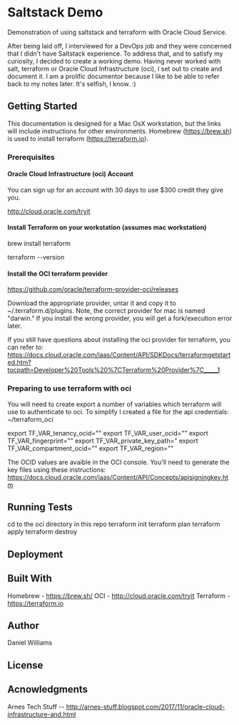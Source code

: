 # Saltstack Demo
Demonstration of using saltstack and terraform with Oracle Cloud Service.

After being laid off, I interviewed for a DevOps job and they were concerned that I didn't have Saltstack experience.
To address that, and to satisfy my curiosity, I decided to create a working demo.  Having never worked with salt, 
terraform or Oracle Cloud Infrastructure (oci), I set out to create and document it.  I am a prolific documentor 
because I like to be able to refer back to my notes later.  It's selfish, I know.  :)

## Getting Started
This documentation is designed for a Mac OsX workstation, but the links will include instructions for other 
environments.  Homebrew (https://brew.sh) is used to install terraform (https://terraform.io).

### Prerequisites
#### Oracle Cloud Infrastructure (oci) Account
You can sign up for an account with 30 days to use $300 credit they give you.  

http://cloud.oracle.com/tryit

#### Install Terraform on your workstation (assumes mac workstation)

brew install terraform

terraform --version

#### Install the OCI terraform provider
https://github.com/oracle/terraform-provider-oci/releases

Download the appropriate provider, untar it and copy it to ~/.terraform.d/plugins.  Note, the correct provider for
mac is named "darwin."  If you install the wrong provider, you will get a fork/execution error later.

If you still have questions about installing the oci provider for terraform, you can refer to:
https://docs.cloud.oracle.com/iaas/Content/API/SDKDocs/terraformgetstarted.htm?tocpath=Developer%20Tools%20%7CTerraform%20Provider%7C_____1

### Preparing to use terraform with oci
You will need to create export a number of variables which terraform will use to authenticate to oci.  To simplify I
created a file for the api credentials: ~/terraform_oci

export TF_VAR_tenancy_ocid="<tenancy ocid>"
export TF_VAR_user_ocid="<username>"
export TF_VAR_fingerprint="<privateKeyFingerpring>"
export TF_VAR_private_key_path="<pathToPrivateKey>
export TF_VAR_compartment_ocid="<compartment OCID>"
export TF_VAR_region="<regionName>"

The OCID values are avaible in the OCI console.  You'll need to generate the key files using these instructions:
https://docs.cloud.oracle.com/iaas/Content/API/Concepts/apisigningkey.htm


## Running Tests
cd to the oci directory in this repo
terraform init
terraform plan
terraform apply
terraform destroy

## Deployment

## Built With
Homebrew - https://brew.sh/
OCI - http://cloud.oracle.com/tryit
Terraform - https://terraform.io

## Author
Daniel Williams

## License

## Acnowledgments
Arnes Tech Stuff -- http://arnes-stuff.blogspot.com/2017/11/oracle-cloud-infrastructure-and.html




